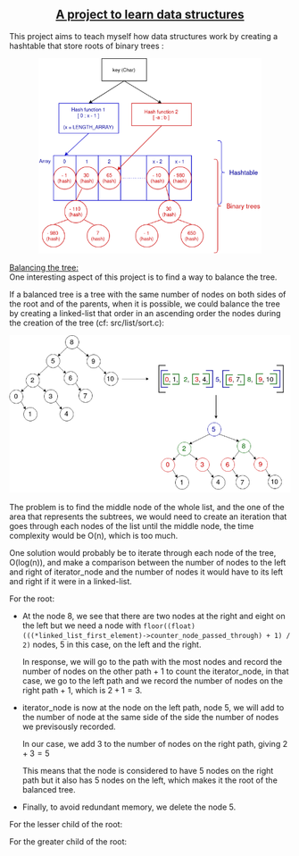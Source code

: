  <center><h2><ins>A project to learn data structures</ins></h2></center>

This project aims to teach myself how data structures work by creating 
a hashtable that store roots of binary trees :

<!--
<p align="center">
    <img src="images/idee.jpg" width="700"/>
</p>

<p align="center">
    <img src="images/idee2(1).png" width="700"/>
</p>

Or horizontally:
-->

<p align="center">
    <img src="images/idee2(2).png" width="400"/>
</p>

<ins>Balancing the tree:</ins>\
One interesting aspect of this project is to find a way to balance the tree.

If a balanced tree is a tree with the same number of nodes on both sides of the root and of the parents, when it is possible, we could balance the tree by creating a linked-list that order in an ascending order the nodes during the creation of the tree (cf: src/list/sort.c):

<p align="center">
    <img src="images/idee3.png" width="700"/>
</p>

The problem is to find the middle node of the whole list, and the one of the area that represents the subtrees, we would need to create an iteration that goes through each nodes of the list until the middle node, the time complexity would be O(n), which is too much.

One solution would probably be to iterate through each node of the tree, O(log(n)), and make a comparison between the number of nodes to the left and right of iterator_node and the number of nodes it would have to its left and right if it were in a linked-list.

For the root:
- At the node 8, we see that there are two nodes at the right and eight on the left 
  but we need a node with ```floor((float)(((*linked_list_first_element)->counter_node_passed_through) + 1) / 2)``` nodes, 5 in this case, on the left 
  and the right.

  In response, we will go to the path with the most nodes and record the number
  of nodes on the other path + 1 to count the iterator_node, in that case, we go 
  to the left path and we record the number of nodes on the right path + 1, which 
  is $2 + 1 = 3$.

- iterator_node is now at the node on the left path, node 5, we will add to the
  number of node at the same side of the side the number of nodes we previsously 
  recorded.

  In our case, we add $3$ to the number of nodes on the right path, giving 
  $2 + 3 = 5$

  This means that the node is considered to have 5 nodes on the right path
  but it also has 5 nodes on the left, which makes it the root of the 
  balanced tree.

- Finally, to avoid redundant memory, we delete the node 5.

For the lesser child of the root:

For the greater child of the root: